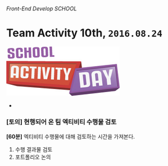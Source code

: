 ###### Front-End Develop SCHOOL

# Team Activity 10th, `2016.08.24`

![school_activity_day](../Lecture/Assets/school_activity_day.jpg)

-

### [토의] 현행되어 온 팀 엑티비티 수행물 검토

**[60분]** 엑티비티 수행물에 대해 검토하는 시간을 가져본다.

1. 수행 결과물 검토
1. 포트폴리오 논의
